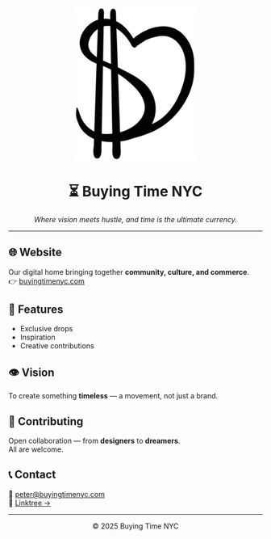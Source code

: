 <!-- Centered Logo -->
<p align="center">
  <img src="BUYINGTIME.logo.jpg" alt="Buying Time NYC Logo" width="240"/>
</p>

<h1 align="center">⏳ Buying Time NYC</h1>
<p align="center"><i>Where vision meets hustle, and time is the ultimate currency.</i></p>

---

## 🌐 Website  
Our digital home bringing together **community, culture, and commerce**.  
👉 [buyingtimenyc.com](https://buyingtimenyc.com)

## 🚀 Features  
- Exclusive drops  
- Inspiration  
- Creative contributions  

## 👁️ Vision  
To create something **timeless** — a movement, not just a brand.  

## 🤝 Contributing  
Open collaboration — from **designers** to **dreamers**.  
All are welcome.  

## 📞 Contact  
📧 [peter@buyingtimenyc.com](mailto:peter@buyingtimenyc.com)  
🔗 [Linktree →](https://linktr.ee/Buyingtimenyc)

---

<p align="center">© 2025 Buying Time NYC</p>


